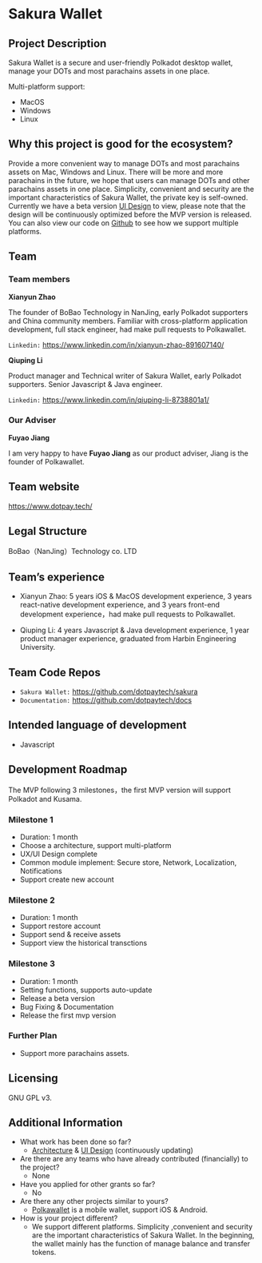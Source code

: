# Sakura Wallet

## Project Description
Sakura Wallet is a secure and user-friendly Polkadot desktop wallet, manage your DOTs and most parachains assets in one place.

Multi-platform support:
- MacOS
- Windows
- Linux

## Why this project is good for the ecosystem?

Provide a more convenient way to manage DOTs and most parachains assets on Mac, Windows and Linux. There will be more and more parachains in the future, we hope that users can manage DOTs and other parachains assets in one place. Simplicity, convenient and security are the important characteristics of Sakura Wallet, the private key is self-owned. Currently we have a beta version [UI Design](https://free.modao.cc/app/e28c820ad8f37333312fef08577f87e9bb94ace4) to view, please note that the design will be continuously optimized before the MVP version is released. You can also view our code on [Github](https://github.com/dotpaytech/sakura) to see how we support multiple platforms.

## Team

### Team members

**Xianyun Zhao**

The founder of BoBao Technology in NanJing, early Polkadot supporters and China community members. Familiar with cross-platform application development, full stack engineer, had make pull requests to Polkawallet.

`Linkedin:` <https://www.linkedin.com/in/xianyun-zhao-891607140/>

**Qiuping Li**

Product manager and Technical writer of Sakura Wallet, early Polkadot supporters. Senior Javascript & Java engineer.

`Linkedin:` <https://www.linkedin.com/in/qiuping-li-8738801a1/>

### Our Adviser

**Fuyao Jiang**

I am very happy to have **Fuyao Jiang** as our product adviser, Jiang is the founder of Polkawallet.

## Team website

<https://www.dotpay.tech/>

## Legal Structure

BoBao（NanJing）Technology co. LTD

## Team’s experience

- Xianyun Zhao: 5 years iOS & MacOS development experience, 3 years react-native development experience, and 3 years front-end development experience，had make pull requests to Polkawallet.

- Qiuping Li: 4 years Javascript & Java development experience, 1 year product manager experience, graduated from Harbin Engineering University.

## Team Code Repos

- `Sakura Wallet:` <https://github.com/dotpaytech/sakura>
- `Documentation:` <https://github.com/dotpaytech/docs>

## Intended language of development

* Javascript

## Development Roadmap

The MVP following 3 milestones，the first MVP version will support Polkadot and Kusama.

### Milestone 1
- Duration: 1 month
- Choose a architecture, support multi-platform
- UX/UI Design complete
- Common module implement: Secure store, Network, Localization, Notifications
- Support create new account

### Milestone 2
- Duration: 1 month
- Support restore account
- Support send & receive assets
- Support view the historical transctions

### Milestone 3
- Duration: 1 month
- Setting functions, supports auto-update
- Release a beta version
- Bug Fixing & Documentation
- Release the first mvp version

### Further Plan

- Support more parachains assets.

## Licensing

GNU GPL v3.

## Additional Information

* What work has been done so far?
    * [Architecture](https://github.com/dotpaytech/sakura) & [UI Design](https://free.modao.cc/app/qd8zofgfejgk0wi17u8emxj4f4bb5h) (continuously updating)
* Are there are any teams who have already contributed (financially) to the project?
    * None
* Have you applied for other grants so far?
    * No
* Are there any other projects similar to yours?
    * [Polkawallet](https://github.com/polkawallet-io/polkawallet-RN) is a mobile wallet, support iOS & Android.
* How is your project different?
    * We support different platforms. Simplicity ,convenient and security are the important characteristics of Sakura Wallet. In the beginning, the wallet mainly has the function of manage balance and transfer tokens.
